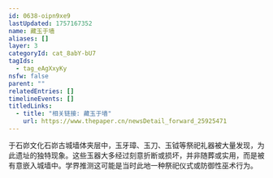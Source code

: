 ```yaml
---
id: 0638-oipn9xe9
lastUpdated: 1757167352
name: 藏玉于墙
aliases: []
layer: 3
categoryId: cat_8abY-bU7
tagIds:
  - tag_eAgXxyKy
nsfw: false
parent: ""
relatedEntries: []
timelineEvents: []
titledLinks:
  - title: "相关链接: 藏玉于墙"
    url: https://www.thepaper.cn/newsDetail_forward_25925471
---
```


于石峁文化石峁古城墙体夹层中，玉牙璋、玉刀、玉钺等祭祀礼器被大量发现，为此遗址的独特现象。这些玉器大多经过刻意折断或损坏，并非随葬或实用，而是被有意嵌入城墙中。学界推测这可能是当时此地一种祭祀仪式或防御性巫术行为。